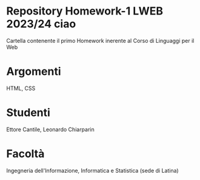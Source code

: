 # Repository Homework-1 LWEB 2023/24 ciao
  Cartella contenente il primo Homework inerente al Corso di Linguaggi per il Web
# Argomenti
  HTML, CSS
# Studenti
  Ettore Cantile, Leonardo Chiarparin
# Facoltà
  Ingegneria dell'Informazione, Informatica e Statistica (sede di Latina)
